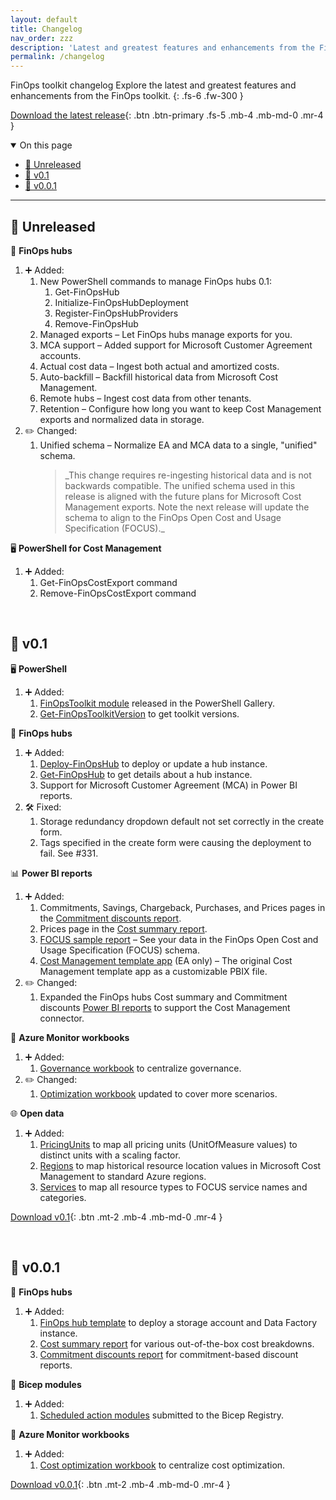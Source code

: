 ```yaml
---
layout: default
title: Changelog
nav_order: zzz
description: 'Latest and greatest features and enhancements from the FinOps toolkit.'
permalink: /changelog
---
```


<span class="fs-9 d-block mb-4">FinOps toolkit changelog</span>
Explore the latest and greatest features and enhancements from the FinOps toolkit.
{: .fs-6 .fw-300 }

[Download the latest release](https://github.com/microsoft/finops-toolkit/releases/latest){: .btn .btn-primary .fs-5 .mb-4 .mb-md-0 .mr-4 }

<details open markdown="1">
   <summary class="fs-2 text-uppercase">On this page</summary>

- [🔄️ Unreleased](#️-unreleased)
- [🚚 v0.1](#-v01)
- [🌱 v0.0.1](#-v001)

</details>

---

<!-- markdownlint-disable MD036 -->

<!--
Legend:
🔄️ Unreleased
🚀🎉 Major
🚚💎 Minor
🛠️✨ Patch
🪛⬆️ Update
🌱 Pre-release
-->

## 🔄️ Unreleased

🏦 **FinOps hubs**

1. ➕ Added:
   1. New PowerShell commands to manage FinOps hubs 0.1:
      1. Get-FinOpsHub
      2. Initialize-FinOpsHubDeployment
      3. Register-FinOpsHubProviders
      4. Remove-FinOpsHub
   2. Managed exports – Let FinOps hubs manage exports for you.
   3. MCA support – Added support for Microsoft Customer Agreement accounts.
   4. Actual cost data – Ingest both actual and amortized costs.
   5. Auto-backfill – Backfill historical data from Microsoft Cost Management.
   6. Remote hubs – Ingest cost data from other tenants.
   7. Retention – Configure how long you want to keep Cost Management exports and normalized data in storage.
2. ✏️ Changed:
   1. Unified schema – Normalize EA and MCA data to a single, "unified" schema.
      <blockquote class="important" markdown="1">
         _This change requires re-ingesting historical data and is not backwards compatible. The unified schema used in this release is aligned with the future plans for Microsoft Cost Management exports. Note the next release will update the schema to align to the FinOps Open Cost and Usage Specification (FOCUS)._
      </blockquote>

🖥️ **PowerShell for Cost Management**

1. ➕ Added:
   1. Get-FinOpsCostExport command
   2. Remove-FinOpsCostExport command

<br>

## 🚚 v0.1

🖥️ **PowerShell**

1. ➕ Added:
   1. [FinOpsToolkit module](https://aka.ms/finops/toolkit/powershell) released in the PowerShell Gallery.
   2. [Get-FinOpsToolkitVersion](./powershell/toolkit/Get-FinOpsToolkitVersion) to get toolkit versions.

🏦 **FinOps hubs**

1. ➕ Added:
   1. [Deploy-FinOpsHub](./powershell/hubs/Deploy-FinOpsHub) to deploy or update a hub instance.
   2. [Get-FinOpsHub](./powershell/hubs/Get-FinOpsHub) to get details about a hub instance.
   3. Support for Microsoft Customer Agreement (MCA) in Power BI reports.
2. 🛠️ Fixed:
   1. Storage redundancy dropdown default not set correctly in the create form.
   2. Tags specified in the create form were causing the deployment to fail. See #331.

📊 **Power BI reports**

1. ➕ Added:
   1. Commitments, Savings, Chargeback, Purchases, and Prices pages in the [Commitment discounts report](./power-bi/commitment-discounts.md).
   2. Prices page in the [Cost summary report](./power-bi/cost-summary.md).
   3. [FOCUS sample report](./power-bi/focus.md) – See your data in the FinOps Open Cost and Usage Specification (FOCUS) schema.
   4. [Cost Management template app](./power-bi/template-app.md) (EA only) – The original Cost Management template app as a customizable PBIX file.
2. ✏️ Changed:
   1. Expanded the FinOps hubs Cost summary and Commitment discounts [Power BI reports](./power-bi/README.md) to support the Cost Management connector.

📒 **Azure Monitor workbooks**

1. ➕ Added:
   1. [Governance workbook](./governance-workbook/README.md) to centralize governance.
1. ✏️ Changed:
   1. [Optimization workbook](./optimization-workbook/README.md) updated to cover more scenarios.

🌐 **Open data**

1. ➕ Added:
   1. [PricingUnits](./open-data/README.md#-pricing-units) to map all pricing units (UnitOfMeasure values) to distinct units with a scaling factor.
   2. [Regions](./open-data/README.md#-regions) to map historical resource location values in Microsoft Cost Management to standard Azure regions.
   3. [Services](./open-data/README.md#-services) to map all resource types to FOCUS service names and categories.

[Download v0.1](https://github.com/microsoft/finops-toolkit/releases/tag/v0.1){: .btn .mt-2 .mb-4 .mb-md-0 .mr-4 }

<br>

## 🌱 v0.0.1

🏦 **FinOps hubs**

1. ➕ Added:
   1. [FinOps hub template](./finops-hub/README.md) to deploy a storage account and Data Factory instance.
   2. [Cost summary report](./finops-hub/reports/cost-summary.md) for various out-of-the-box cost breakdowns.
   3. [Commitment discounts report](./finops-hub/reports/commitment-discounts.md) for commitment-based discount reports.

🦾 **Bicep modules**

1. ➕ Added:
   1. [Scheduled action modules](./bicep-registry/README.md#scheduled-actions) submitted to the Bicep Registry.

📒 **Azure Monitor workbooks**

1. ➕ Added:
   1. [Cost optimization workbook](./optimization-workbook/README.md) to centralize cost optimization.

[Download v0.0.1](https://github.com/microsoft/finops-toolkit/releases/tag/v0.0.1){: .btn .mt-2 .mb-4 .mb-md-0 .mr-4 }

<br>
